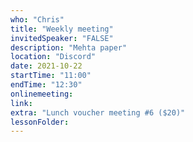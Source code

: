 ```yaml
---
who: "Chris"
title: "Weekly meeting"
invitedSpeaker: "FALSE"
description: "Mehta paper"
location: "Discord"
date: 2021-10-22
startTime: "11:00"
endTime: "12:30"
onlinemeeting: 
link: 
extra: "Lunch voucher meeting #6 ($20)"
lessonFolder: 
---
```

